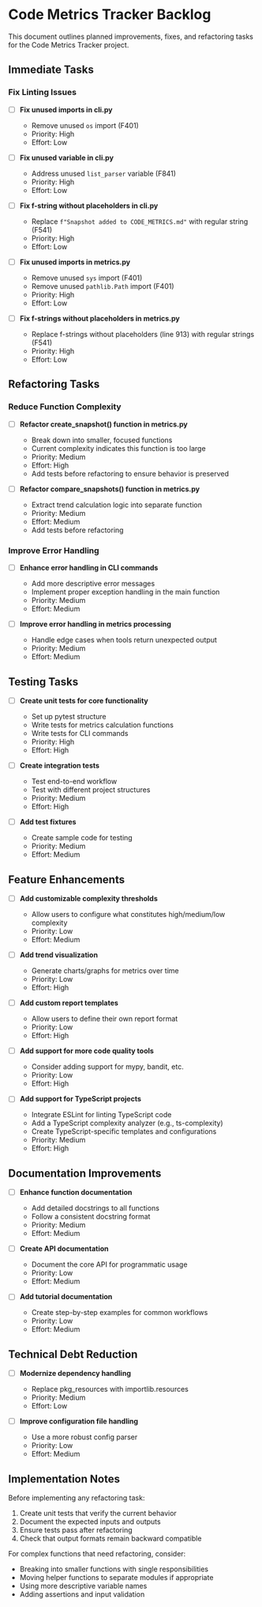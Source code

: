 # Code Metrics Tracker Backlog

This document outlines planned improvements, fixes, and refactoring tasks for the Code Metrics Tracker project.

## Immediate Tasks


### Fix Linting Issues

- [ ] **Fix unused imports in cli.py**
  - Remove unused `os` import (F401)
  - Priority: High
  - Effort: Low

- [ ] **Fix unused variable in cli.py**
  - Address unused `list_parser` variable (F841)
  - Priority: High
  - Effort: Low

- [ ] **Fix f-string without placeholders in cli.py**
  - Replace `f"Snapshot added to CODE_METRICS.md"` with regular string (F541)
  - Priority: High
  - Effort: Low

- [ ] **Fix unused imports in metrics.py**
  - Remove unused `sys` import (F401)
  - Remove unused `pathlib.Path` import (F401)
  - Priority: High
  - Effort: Low

- [ ] **Fix f-strings without placeholders in metrics.py**
  - Replace f-strings without placeholders (line 913) with regular strings (F541)
  - Priority: High
  - Effort: Low

## Refactoring Tasks

### Reduce Function Complexity

- [ ] **Refactor create_snapshot() function in metrics.py**
  - Break down into smaller, focused functions
  - Current complexity indicates this function is too large
  - Priority: Medium
  - Effort: High
  - Add tests before refactoring to ensure behavior is preserved


- [ ] **Refactor compare_snapshots() function in metrics.py**
  - Extract trend calculation logic into separate function
  - Priority: Medium
  - Effort: Medium
  - Add tests before refactoring

### Improve Error Handling

- [ ] **Enhance error handling in CLI commands**
  - Add more descriptive error messages
  - Implement proper exception handling in the main function
  - Priority: Medium
  - Effort: Medium

- [ ] **Improve error handling in metrics processing**
  - Handle edge cases when tools return unexpected output
  - Priority: Medium
  - Effort: Medium

## Testing Tasks

- [ ] **Create unit tests for core functionality**
  - Set up pytest structure
  - Write tests for metrics calculation functions
  - Write tests for CLI commands
  - Priority: High
  - Effort: High

- [ ] **Create integration tests**
  - Test end-to-end workflow
  - Test with different project structures
  - Priority: Medium
  - Effort: High

- [ ] **Add test fixtures**
  - Create sample code for testing
  - Priority: Medium
  - Effort: Medium

## Feature Enhancements

- [ ] **Add customizable complexity thresholds**
  - Allow users to configure what constitutes high/medium/low complexity
  - Priority: Low
  - Effort: Medium

- [ ] **Add trend visualization**
  - Generate charts/graphs for metrics over time
  - Priority: Low
  - Effort: High

- [ ] **Add custom report templates**
  - Allow users to define their own report format
  - Priority: Low
  - Effort: High

- [ ] **Add support for more code quality tools**
  - Consider adding support for mypy, bandit, etc.
  - Priority: Low
  - Effort: High

- [ ] **Add support for TypeScript projects**
  - Integrate ESLint for linting TypeScript code
  - Add a TypeScript complexity analyzer (e.g., ts-complexity)
  - Create TypeScript-specific templates and configurations
  - Priority: Medium
  - Effort: High

## Documentation Improvements

- [ ] **Enhance function documentation**
  - Add detailed docstrings to all functions
  - Follow a consistent docstring format
  - Priority: Medium
  - Effort: Medium

- [ ] **Create API documentation**
  - Document the core API for programmatic usage
  - Priority: Low
  - Effort: Medium

- [ ] **Add tutorial documentation**
  - Create step-by-step examples for common workflows
  - Priority: Low
  - Effort: Medium

## Technical Debt Reduction

- [ ] **Modernize dependency handling**
  - Replace pkg_resources with importlib.resources
  - Priority: Medium
  - Effort: Low

- [ ] **Improve configuration file handling**
  - Use a more robust config parser
  - Priority: Low
  - Effort: Medium

## Implementation Notes

Before implementing any refactoring task:

1. Create unit tests that verify the current behavior
2. Document the expected inputs and outputs
3. Ensure tests pass after refactoring
4. Check that output formats remain backward compatible

For complex functions that need refactoring, consider:
- Breaking into smaller functions with single responsibilities
- Moving helper functions to separate modules if appropriate
- Using more descriptive variable names
- Adding assertions and input validation